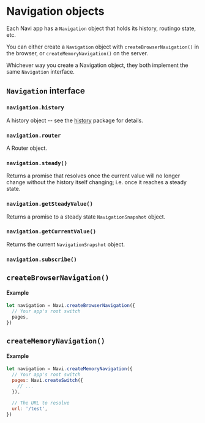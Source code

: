 # Navigation objects

Each Navi app has a `Navigation` object that holds its history, routingo state, etc.

You can either create a `Navigation` object with `createBrowserNavigation()` in the browser, or `createMemoryNavigation()` on the server.

Whichever way you create a Navigation object, they both implement the same `Navigation` interface.

## `Navigation` interface

### `navigation.history`

A history object -- see the [history](https://npmjs.com/package/history) package for details.

### `navigation.router`

A Router object.

### `navigation.steady()`

Returns a promise that resolves once the current value will no longer change without the history itself changing; i.e. once it reaches a steady state.

### `navigation.getSteadyValue()`

Returns a promise to a steady state `NavigationSnapshot` object.

### `navigation.getCurrentValue()`

Returns the current `NavigationSnapshot` object.

### `navigation.subscribe()`

## `createBrowserNavigation()`

#### Example

```js
let navigation = Navi.createBrowserNavigation({
  // Your app's root switch
  pages,
})
```

## `createMemoryNavigation()`

#### Example

```js
let navigation = Navi.createMemoryNavigation({
  // Your app's root switch
  pages: Navi.createSwitch({
    // ...
  }),

  // The URL to resolve
  url: '/test',
})
```